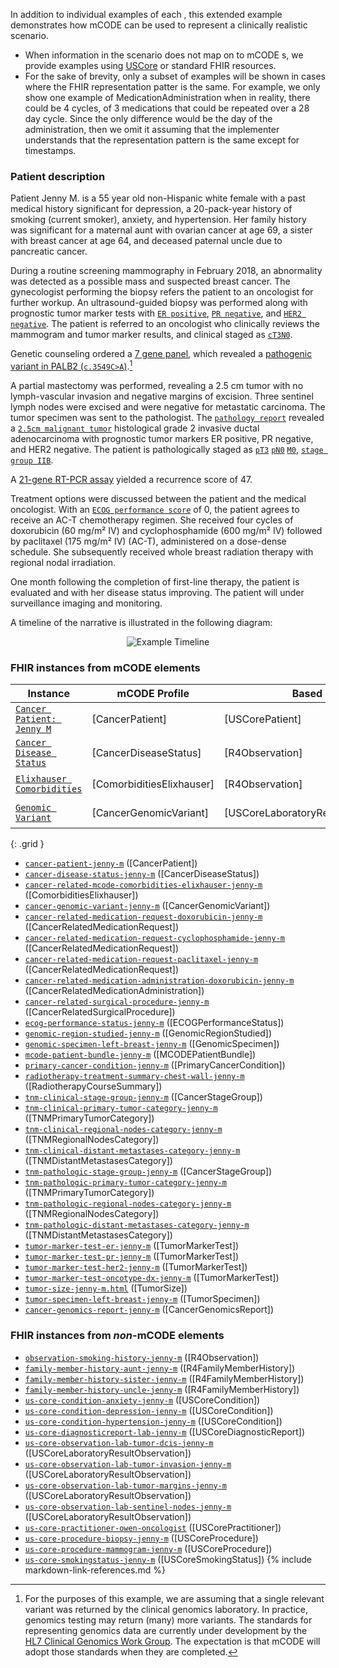 In addition to individual examples of each , this extended example demonstrates how mCODE can be used to represent a clinically realistic scenario.
* When information in the scenario does not map on to mCODE s, we provide examples using [USCore](http://hl7.org/fhir/us/core/index.html) or standard FHIR resources.
* For the sake of brevity, only a subset of examples will be shown in cases where the FHIR representation patter is the same. For example, we only show one example of MedicationAdministration when in reality, there could be 4 cycles, of 3 medications that could be repeated over a 28 day cycle. Since the only difference would be the day of the administration, then we omit it assuming that the implementer understands that the representation pattern is the same except for timestamps.

### Patient description

Patient Jenny M. is a 55 year old non-Hispanic white female with a past medical history significant for depression, a 20-pack-year history of smoking (current smoker), anxiety, and hypertension. Her family history was significant for a maternal aunt with ovarian cancer at age 69, a sister with breast cancer at age 64, and deceased paternal uncle due to pancreatic cancer.

During a routine screening mammography in February 2018, an abnormality was detected as a possible mass and suspected breast cancer. The gynecologist performing the biopsy refers the patient to an oncologist for further workup. An ultrasound-guided biopsy was performed along with prognostic tumor marker tests with [`ER positive`](Observation-tumor-marker-test-er-jenny-m.html), [`PR negative`](Observation-tumor-marker-test-pr-jenny-m.html), and [`HER2 negative`](Observation-tumor-marker-test-her2-jenny-m.html). The patient is referred to an oncologist who clinically reviews the mammogram and tumor marker results, and clinical staged as [`cT3`](Observation-tnm-clinical-primary-tumor-category-jenny-m.html)[`N0`](Observation-tnm-clinical-regional-nodes-category-jenny-m.html).

Genetic counseling ordered a [7 gene panel](https://www.invitae.com/en/physician/tests/50001/), which revealed a [pathogenic variant in PALB2 (`c.3549C>A`)](https://www.ncbi.nlm.nih.gov/clinvar/variation/128144/).[^1]

[^1]: For the purposes of this example, we are assuming that a single relevant variant was returned by the clinical genomics laboratory. In practice, genomics testing may return (many) more variants. The standards for representing genomics data are currently under development by the [HL7 Clinical Genomics Work Group](https://confluence.hl7.org/display/CGW/WorkGroup+Home). The expectation is that mCODE will adopt those standards when they are completed.

A partial mastectomy was performed, revealing a 2.5 cm tumor with no lymph-vascular invasion and negative margins of excision. Three sentinel lymph nodes were excised and were negative for metastatic carcinoma.  The tumor specimen was sent to the pathologist. The [`pathology report`](DiagnosticReport-us-core-diagnosticreport-lab-jenny-m.html) revealed a [`2.5cm malignant tumor`](Observation-tumor-size-jenny-m.html) histological grade 2 invasive ductal adenocarcinoma with prognostic tumor markers ER positive, PR negative, and HER2 negative. The patient is pathologically staged as [`pT3`](Observation-tnm-pathologic-primary-tumor-category-jenny-m.html) [`pN0`](Observation-tnm-pathologic-regional-nodes-category-jenny-m.html) [`M0`](Observation-tnm-pathologic-distant-metastases-category-jenny-m.html), [`stage group IIB`](Observation-tnm-pathologic-stage-group-jenny-m.html).

A [21-gene RT-PCR assay](https://www.oncotypeiq.com/en-US/breast-cancer/healthcare-professionals/oncotype-dx-breast-recurrence-score/about-the-test) yielded a recurrence score of 47.

Treatment options were discussed between the patient and the medical oncologist. With an [`ECOG performance score`](Observation-ecog-performance-status-jenny-m.html) of 0, the patient agrees to receive an AC-T chemotherapy regimen. She received four cycles of doxorubicin (60 mg/m² IV) and cyclophosphamide (600 mg/m² IV) followed by paclitaxel (175 mg/m² IV) (AC-T), administered on a dose-dense schedule. She subsequently received whole breast radiation therapy with regional nodal irradiation.

One month following the completion of first-line therapy, the patient is evaluated and with her disease status improving.  The patient will under surveillance imaging and monitoring.

A timeline of the narrative is illustrated in the following diagram:

<div style="text-align: center;">
<img src="mCODE-PersonaExample.svg" alt="Example Timeline" />
</div>

### FHIR instances from mCODE elements
| **Instance** | **mCODE Profile** | **Based On** | **Notes** |
| ------------ | ---------------- | -------------- | --------- |
|  [`Cancer Patient: Jenny M`](Patient-cancer-patient-jenny-m.html)  |  [CancerPatient]  |  [USCorePatient] | None yet|
|  [`Cancer Disease Status`](Observation-cancer-disease-status-jenny-m.html) | [CancerDiseaseStatus] | [R4Observation]| None yet |
|  [`Elixhauser Comorbidities`](Observation-cancer-related-mcode-comorbidities-elixhauser-jenny-m.html) | [ComorbiditiesElixhauser] |  [R4Observation]| None yet |
|  [`Genomic Variant`](Observation-cancer-genomic-variant-jenny-m.html) | [CancerGenomicVariant] |[USCoreLaboratoryResultObservation] | None yet |
{: .grid }

* [`cancer-patient-jenny-m`](Patient-cancer-patient-jenny-m.html) ([CancerPatient])
* [`cancer-disease-status-jenny-m`](Observation-cancer-disease-status-jenny-m.html) ([CancerDiseaseStatus])
* [`cancer-related-mcode-comorbidities-elixhauser-jenny-m`](Observation-cancer-related-mcode-comorbidities-elixhauser-jenny-m.html) ([ComorbiditiesElixhauser])
* [`cancer-genomic-variant-jenny-m`](Observation-cancer-genomic-variant-jenny-m.html) ([CancerGenomicVariant])
* [`cancer-related-medication-request-doxorubicin-jenny-m`](MedicationRequest-cancer-related-medication-request-doxorubicin-jenny-m.html) ([CancerRelatedMedicationRequest])
* [`cancer-related-medication-request-cyclophosphamide-jenny-m`](MedicationRequest-cancer-related-medication-request-cyclophosphamide-jenny-m.html) ([CancerRelatedMedicationRequest])
* [`cancer-related-medication-request-paclitaxel-jenny-m`](MedicationRequest-cancer-related-medication-request-paclitaxel-jenny-m.html) ([CancerRelatedMedicationRequest])
* [`cancer-related-medication-administration-doxorubicin-jenny-m`](MedicationAdministration-cancer-related-medication-administration-doxorubicin-jenny-m.html) ([CancerRelatedMedicationAdministration])
* [`cancer-related-surgical-procedure-jenny-m`](Procedure-cancer-related-surgical-procedure-jenny-m.html) ([CancerRelatedSurgicalProcedure])
* [`ecog-performance-status-jenny-m`](Observation-ecog-performance-status-jenny-m.html) ([ECOGPerformanceStatus])
* [`genomic-region-studied-jenny-m`](Observation-genomic-region-studied-jenny-m.html) ([GenomicRegionStudied])
* [`genomic-specimen-left-breast-jenny-m`](Specimen-genomic-specimen-left-breast-jenny-m.html) ([GenomicSpecimen])
* [`mcode-patient-bundle-jenny-m`](Bundle-mcode-patient-bundle-jenny-m.html) ([MCODEPatientBundle])
* [`primary-cancer-condition-jenny-m`](Condition-primary-cancer-condition-jenny-m.html) ([PrimaryCancerCondition])
* [`radiotherapy-treatment-summary-chest-wall-jenny-m`](Procedure-radiotherapy-treatment-summary-chest-wall-jenny-m.html) ([RadiotherapyCourseSummary])
* [`tnm-clinical-stage-group-jenny-m`](Observation-tnm-clinical-stage-group-jenny-m.html) ([CancerStageGroup])
* [`tnm-clinical-primary-tumor-category-jenny-m`](Observation-tnm-clinical-primary-tumor-category-jenny-m.html) ([TNMPrimaryTumorCategory])
* [`tnm-clinical-regional-nodes-category-jenny-m`](Observation-tnm-clinical-regional-nodes-category-jenny-m.html) ([TNMRegionalNodesCategory])
* [`tnm-clinical-distant-metastases-category-jenny-m`](Observation-tnm-clinical-distant-metastases-category-jenny-m.html) ([TNMDistantMetastasesCategory])
* [`tnm-pathologic-stage-group-jenny-m`](Observation-tnm-pathologic-stage-group-jenny-m.html) ([CancerStageGroup])
* [`tnm-pathologic-primary-tumor-category-jenny-m`](Observation-tnm-pathologic-primary-tumor-category-jenny-m.html) ([TNMPrimaryTumorCategory])
* [`tnm-pathologic-regional-nodes-category-jenny-m`](Observation-tnm-pathologic-regional-nodes-category-jenny-m.html) ([TNMRegionalNodesCategory])
* [`tnm-pathologic-distant-metastases-category-jenny-m`](Observation-tnm-pathologic-distant-metastases-category-jenny-m.html) ([TNMDistantMetastasesCategory])
* [`tumor-marker-test-er-jenny-m`](Observation-tumor-marker-test-er-jenny-m.html)  ([TumorMarkerTest])
* [`tumor-marker-test-pr-jenny-m`](Observation-tumor-marker-test-pr-jenny-m.html)  ([TumorMarkerTest])
* [`tumor-marker-test-her2-jenny-m`](Observation-tumor-marker-test-her2-jenny-m.html)  ([TumorMarkerTest])
* [`tumor-marker-test-oncotype-dx-jenny-m`](Observation-tumor-marker-test-oncotype-dx-jenny-m.html)  ([TumorMarkerTest])
* [`tumor-size-jenny-m.html`](Observation-tumor-size-jenny-m.html) ([TumorSize])
* [`tumor-specimen-left-breast-jenny-m`](Specimen-tumor-specimen-left-breast-jenny-m.html) ([TumorSpecimen])
* [`cancer-genomics-report-jenny-m`](DiagnosticReport-cancer-genomics-report-jenny-m.html) ([CancerGenomicsReport])

### FHIR instances from _non_-mCODE elements


* [`observation-smoking-history-jenny-m`](Observation-observation-smoking-history-jenny-m.html) ([R4Observation])
* [`family-member-history-aunt-jenny-m`](FamilyMemberHistory-family-member-history-aunt-jenny-m.html) ([R4FamilyMemberHistory])
* [`family-member-history-sister-jenny-m`](FamilyMemberHistory-family-member-history-sister-jenny-m.html) ([R4FamilyMemberHistory])
* [`family-member-history-uncle-jenny-m`](FamilyMemberHistory-family-member-history-uncle-jenny-m.html) ([R4FamilyMemberHistory])
* [`us-core-condition-anxiety-jenny-m`](Condition-us-core-condition-anxiety-jenny-m.html) ([USCoreCondition])
* [`us-core-condition-depression-jenny-m`](Condition-us-core-condition-depression-jenny-m.html) ([USCoreCondition])
* [`us-core-condition-hypertension-jenny-m`](Condition-us-core-condition-hypertension-jenny-m.html) ([USCoreCondition])
* [`us-core-diagnosticreport-lab-jenny-m`](DiagnosticReport-us-core-diagnosticreport-lab-jenny-m.html) ([USCoreDiagnosticReport])
* [`us-core-observation-lab-tumor-dcis-jenny-m`](Observation-us-core-observation-lab-tumor-dcis-jenny-m.html) ([USCoreLaboratoryResultObservation])
* [`us-core-observation-lab-tumor-invasion-jenny-m`](Observation-us-core-observation-lab-tumor-invasion-jenny-m.html) ([USCoreLaboratoryResultObservation])
* [`us-core-observation-lab-tumor-margins-jenny-m`](Observation-us-core-observation-lab-tumor-margins-jenny-m.html) ([USCoreLaboratoryResultObservation])
* [`us-core-observation-lab-sentinel-nodes-jenny-m`](Observation-us-core-observation-lab-sentinel-nodes-jenny-m.html) ([USCoreLaboratoryResultObservation])
* [`us-core-practitioner-owen-oncologist`](Practitioner-us-core-practitioner-owen-oncologist.html) ([USCorePractitioner])
* [`us-core-procedure-biopsy-jenny-m`](Procedure-us-core-procedure-biopsy-jenny-m.html) ([USCoreProcedure])
* [`us-core-procedure-mammogram-jenny-m`](Procedure-us-core-procedure-mammogram-jenny-m.html) ([USCoreProcedure])
* [`us-core-smokingstatus-jenny-m`](Observation-us-core-smokingstatus-jenny-m.html) ([USCoreSmokingStatus])
{% include markdown-link-references.md %}
